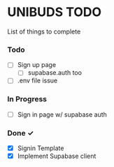# UNIBUDS TODO

List of things to complete

### Todo

- [ ] Sign up page
  - [ ] supabase.auth too
- [ ] .env file issue

### In Progress

- [ ] Sign in page w/ supabase auth

### Done ✓

- [x] Signin Template
- [x] Implement Supabase client